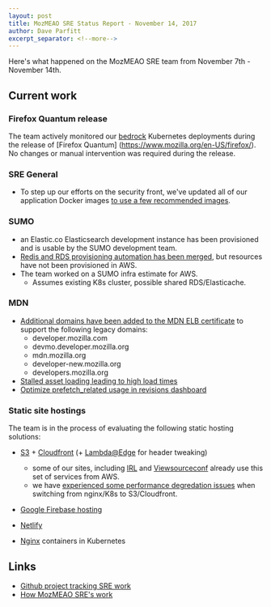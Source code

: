```yaml
---
layout: post
title: MozMEAO SRE Status Report - November 14, 2017
author: Dave Parfitt
excerpt_separator: <!--more-->
---
```


Here's what happened on the MozMEAO SRE team from November 7th - November 14th.

<!--more-->

## Current work

### Firefox Quantum release

The team actively monitored our [bedrock](https://github.com/mozilla/bedrock) Kubernetes deployments during the release of [Firefox Quantum]
(https://www.mozilla.org/en-US/firefox/). No changes or manual intervention was required during the release.

### SRE General

- To step up our efforts on the security front, we've updated all of our application Docker images [to use a few recommended images](https://github.com/mozmeao/infra/issues/641).

### SUMO

- an Elastic.co Elasticsearch development instance has been provisioned and is usable by the SUMO development team.
- [Redis and RDS provisioning automation has been merged](https://github.com/mozmeao/infra/pull/638), but resources have not been provisioned in AWS.
- The team worked on a SUMO infra estimate for AWS. 
    - Assumes existing K8s cluster, possible shared RDS/Elasticache.
  
### MDN 

- [Additional domains have been added to the MDN ELB certificate](https://github.com/mozmeao/infra/issues/644) to support the following legacy domains:
    - developer.mozilla.com
    - devmo.developer.mozilla.org
    - mdn.mozilla.org
    - developer-new.mozilla.org
    - developers.mozilla.org
- [Stalled asset loading leading to high load times](https://github.com/mozmeao/infra/issues/648)
- [Optimize prefetch_related usage in revisions dashboard](https://github.com/mozilla/kuma/pull/4520)

### Static site hostings

The team is in the process of evaluating the following static hosting solutions:

- [S3](https://aws.amazon.com/s3/) + [Cloudfront](https://aws.amazon.com/cloudfront/) (+ [Lambda@Edge](http://docs.aws.amazon.com/lambda/latest/dg/lambda-edge.html) for header tweaking)
    - some of our sites, including [IRL](https://irlpodcast.org/) and [Viewsourceconf](https://viewsourceconf.org/london-2017/) already use this set of services from AWS. 
    - we have [experienced some performance degredation issues](https://github.com/mdn/viewsourceconf/issues/198) when switching from nginx/K8s to S3/Cloudfront.

- [Google Firebase hosting](https://firebase.google.com/docs/hosting/)
- [Netlify](https://www.netlify.com/)
- [Nginx](https://www.nginx.com/) containers in Kubernetes

## Links

- [Github project tracking SRE work](https://github.com/mozmar/infra/projects/2)
- [How MozMEAO SRE's work](https://github.com/mozmar/infra/blob/master/docs/how_we_work.md)
